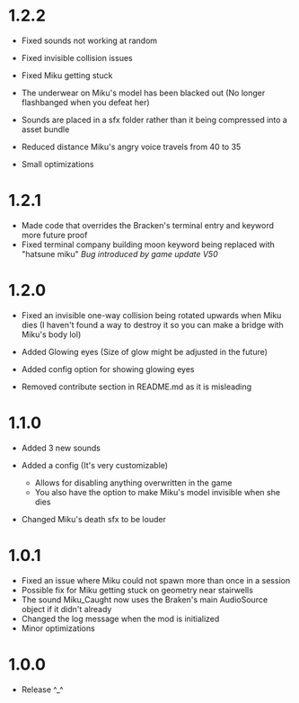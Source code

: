 # 1.2.2

- Fixed sounds not working at random
- Fixed invisible collision issues
- Fixed Miku getting stuck
  
- The underwear on Miku's model has been blacked out (No longer flashbanged when you defeat her)
- Sounds are placed in a sfx folder rather than it being compressed into a asset bundle
- Reduced distance Miku's angry voice travels from 40 to 35
- Small optimizations

# 1.2.1

- Made code that overrides the Bracken's terminal entry and keyword more future proof
- Fixed terminal company building moon keyword being replaced with "hatsune miku" *Bug introduced by game update V50*

# 1.2.0

- Fixed an invisible one-way collision being rotated upwards when Miku dies (I haven't found a way to destroy it so you can make a bridge with Miku's body lol)
- Added Glowing eyes (Size of glow might be adjusted in the future)
- Added config option for showing glowing eyes

- Removed contribute section in README.md as it is misleading

# 1.1.0

- Added 3 new sounds
- Added a config (It's very customizable)
  + Allows for disabling anything overwritten in the game
  + You also have the option to make Miku's model invisible when she dies

- Changed Miku's death sfx to be louder

# 1.0.1

- Fixed an issue where Miku could not spawn more than once in a session
- Possible fix for Miku getting stuck on geometry near stairwells
- The sound Miku_Caught now uses the Braken's main AudioSource object if it didn't already
- Changed the log message when the mod is initialized
- Minor optimizations

# 1.0.0

- Release ^_^